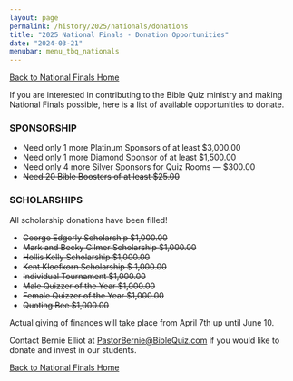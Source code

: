 ```yaml
---
layout: page
permalink: /history/2025/nationals/donations
title: "2025 National Finals - Donation Opportunities"
date: "2024-03-21"
menubar: menu_tbq_nationals
---
```


<a href="{% link _pages/history/2025/nationals/index.md %}" class="button is-primary">Back to National Finals Home</a>

If you are interested in contributing to the Bible Quiz ministry and making National Finals possible, here is a list of available opportunities to donate.

### SPONSORSHIP

-   Need only 1 more Platinum Sponsors of at least $3,000.00
-   Need only 1 more Diamond Sponsor of at least $1,500.00
-   Need only 4 more Silver Sponsors for Quiz Rooms — $300.00
-   ~~Need 20 Bible Boosters of at least $25.00~~

### SCHOLARSHIPS

All scholarship donations have been filled!

-   ~~George Edgerly Scholarship $1,000.00~~
-   ~~Mark and Becky Gilmer Scholarship $1,000.00~~
-   ~~Hollis Kelly Scholarship $1,000.00~~
-   ~~Kent Kloefkorn Scholarship $ 1,000.00~~
-   ~~Individual Tournament $1,000.00~~
-   ~~Male Quizzer of the Year $1,000.00~~
-   ~~Female Quizzer of the Year $1,000.00~~
-   ~~Quoting Bee $1,000.00~~

Actual giving of finances will take place from April 7th up until June 10.

Contact Bernie Elliot at [PastorBernie@BibleQuiz.com](mailto:pastorbernie@biblequiz.com) if you would like to donate and invest in our students.

<a href="{% link _pages/history/2025/nationals/index.md %}" class="button is-primary">Back to National Finals Home</a>
